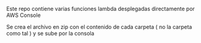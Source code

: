 Este repo contiene varias funciones lambda desplegadas directamente por AWS Console

Se crea el archivo en zip con el contenido de cada carpeta ( no la carpeta como tal ) y se sube por la consola
